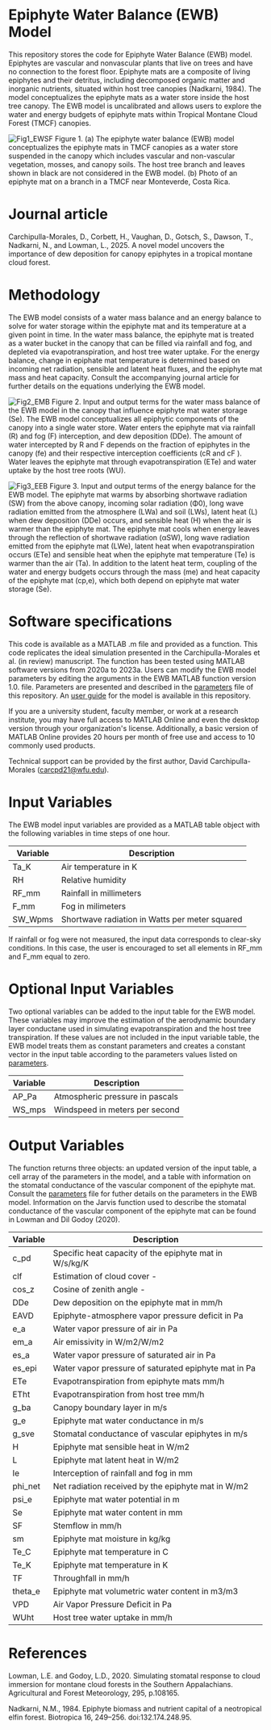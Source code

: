 # Epiphyte Water Balance (EWB) Model
This repository stores the code for Epiphyte Water Balance (EWB) model. Epiphytes are vascular and nonvascular plants that live on trees and have no connection to the forest floor. Epiphyte mats are a composite of living epiphytes and their detritus, including decomposed organic matter and inorganic nutrients, situated within host tree canopies (Nadkarni, 1984). The model conceptualizes the epiphyte mats as a water store inside the host tree canopy. The EWB model is uncalibrated and allows users to explore the water and energy budgets of epiphyte mats within Tropical Montane Cloud Forest (TMCF) canopies. 

![Fig1_EWSF](https://github.com/user-attachments/assets/cd95428a-04f8-4d36-82ca-59663dbecf81)
Figure 1. (a) The epiphyte water balance (EWB) model conceptualizes the epiphyte mats in TMCF canopies as a water store suspended in the canopy which includes vascular and non-vascular vegetation, mosses, and canopy soils. The host tree branch and leaves shown in black are not considered in the EWB model. (b) Photo of an epiphyte mat on a branch in a TMCF near Monteverde, Costa Rica.

# Journal article
Carchipulla-Morales, D., Corbett, H., Vaughan, D., Gotsch, S., Dawson, T., Nadkarni, N., and Lowman, L., 2025. A novel model uncovers the importance of dew deposition for canopy epiphytes in a tropical montane cloud forest.

# Methodology
The EWB model consists of a water mass balance and an energy balance to solve for water storage within the epiphyte mat and its temperature at a given point in time. In the water mass balance, the epiphyte mat is treated as a water bucket in the canopy that can be filled via rainfall and fog, and depleted via evapotranspiration, and host tree water uptake. For the energy balance, change in epiphate mat temperature is determined based on incoming net radiation, sensible and latent heat fluxes, and the epiphyte mat mass and heat capacity. Consult the accompanying journal article for further details on the equations underlying the EWB model.

![Fig2_EMB](https://github.com/user-attachments/assets/2ca5fdcc-df83-438a-bfc0-60bd876621e3)
Figure 2. Input and output terms for the water mass balance of the EWB model in the canopy that influence epiphyte mat water storage (Se). The EWB model conceptualizes all epiphytic components of the canopy into a single water store. Water enters the epiphyte mat via rainfall (R) and fog (F) interception, and dew deposition (DDe). The amount of water intercepted by R and F depends on the fraction of epiphytes in the canopy (fe) and their respective interception coefficients (cR and cF ). Water leaves the epiphyte mat through evapotranspiration (ETe) and water uptake by the host tree roots (WU).

![Fig3_EEB](https://github.com/user-attachments/assets/b8466eaa-a67e-46bf-b510-6991fe0dac21)
Figure 3. Input and output terms of the energy balance for the EWB model. The epiphyte mat warms by absorbing shortwave radiation (SW) from the above canopy, incoming solar radiation (Φ0), long wave radiation emitted from the atmosphere (LWa) and soil (LWs), latent heat (L) when dew deposition (DDe) occurs, and sensible heat (H) when the air is warmer than the epiphyte mat. The epiphyte mat cools when energy leaves through the reflection of shortwave radiation (αSW), long wave radiation emitted from the epiphyte mat (LWe), latent heat when evapotranspiration occurs (ETe) and sensible heat when the epiphyte mat temperature (Te) is warmer than the air (Ta). In addition to the latent heat term, coupling of the water and energy budgets occurs through the mass (me) and heat capacity of the epiphyte mat (cp,e), which both depend on epiphyte mat water storage (Se).

# Software specifications
This code is available as a MATLAB .m file and provided as a function. This code replicates the ideal simulation presented in the Carchipulla-Morales et al. (in review) manuscript. The function has been tested using MATLAB software versions from 2020a to 2023a. Users can modify the EWB model parameters by editing the arguments in the EWB MATLAB function version 1.0. file. Parameters are presented and described in the [parameters](Parameters.txt) file of this repository. An [user guide](https://github.com/DavidCarMor/EWB/User_guide) for the model is available in this repository.

If you are a university student, faculty member, or work at a research institute, you may have full access to MATLAB Online and even the desktop version through your organization's license. Additionally, a basic version of MATLAB Online provides 20 hours per month of free use and access to 10 commonly used products. 

Technical support can be provided by the first author, David Carchipulla-Morales (carcpd21@wfu.edu).

# Input Variables
The EWB model input variables are provided as a MATLAB table object with the following variables in time steps of one hour. 

| Variable | Description |
| ------------- | ------------- |
| Ta_K | Air temperature in K |
| RH | Relative humidity |
| RF_mm | Rainfall in millimeters |
| F_mm | Fog in milimeters |
| SW_Wpms | Shortwave radiation in Watts per meter squared | 

If rainfall or fog were not measured, the input data corresponds to clear-sky conditions. In this case, the user is encouraged to set all elements in RF_mm and F_mm equal to zero.

# Optional Input Variables
Two optional variables can be added to the input table for the EWB model. These variables may improve the estimation of the aerodynamic boundary layer conductane used in simulating evapotranspiration and the host tree transpiration. If these values are not included in the input variable table, the EWB model treats them as constant parameters and creates a constant vector in the input table according to the parameters values listed on [parameters](Parameters.txt).

| Variable | Description |
| ------------- | ------------- |
| AP_Pa | Atmospheric pressure in pascals|
| WS_mps | Windspeed in meters per second |

# Output Variables
The function returns three objects: an updated version of the input table, a cell array of the parameters in the model, and a table with information on the stomatal conductance of the vascular component of the epiphyte mat. Consult the [parameters](Parameters.txt) file for futher details on the parameters in the EWB model. Information on the Jarvis function used to describe the stomatal conductance of the vascular component of the epiphyte mat can be found in Lowman and Dil Godoy (2020).

| Variable | Description |
| ------------- | ------------- |
| c_pd | Specific heat capacity of the epiphyte mat in W/s/kg/K |
| clf | Estimation of cloud cover - | 
| cos_z | Cosine of zenith angle - |
| DDe | Dew deposition on the epiphyte mat in mm/h |
| EAVD | Epiphyte-atmosphere vapor pressure deficit in Pa |
| e_a | Water vapor pressure of air in Pa |
| em_a | Air emissivity in W/m2/W/m2 |
| es_a | Water vapor pressure of saturated air in Pa | 
| es_epi | Water vapor pressure of saturated epiphyte mat in Pa | 
| ETe | Evapotranspiration from epiphyte mats mm/h |
| ETht | Evapotranspiration from host tree mm/h |
| g_ba | Canopy boundary layer in m/s |
| g_e | Epiphyte mat water conductance in m/s |
| g_sve | Stomatal conductance of vascular epiphytes in m/s |
| H | Epiphyte mat sensible heat in W/m2 |
| L | Epiphyte mat latent heat in W/m2 |
| Ie | Interception of rainfall and fog in mm |
| phi_net | Net radiation received by the epiphyte mat in W/m2 |
| psi_e | Epiphyte mat water potential in m |
| Se | Epiphyte mat water content in mm |
| SF | Stemflow in mm/h |
| sm | Epiphyte mat moisture in kg/kg |
| Te_C | Epiphyte mat temperature in C |
| Te_K | Epiphyte mat temperature in K |
| TF | Throughfall in mm/h |
| theta_e | Epiphyte mat volumetric water content in m3/m3 | 
| VPD | Air Vapor Pressure Deficit in Pa |
| WUht | Host tree water uptake in mm/h |

# References
Lowman, L.E. and Godoy, L.D., 2020. Simulating stomatal response to cloud immersion for montane cloud forests in the Southern Appalachians. Agricultural and Forest Meteorology, 295, p.108165.

Nadkarni, N.M., 1984. Epiphyte biomass and nutrient capital of a neotropical elfin forest. Biotropica 16, 249–256. doi:132.174.248.95.
